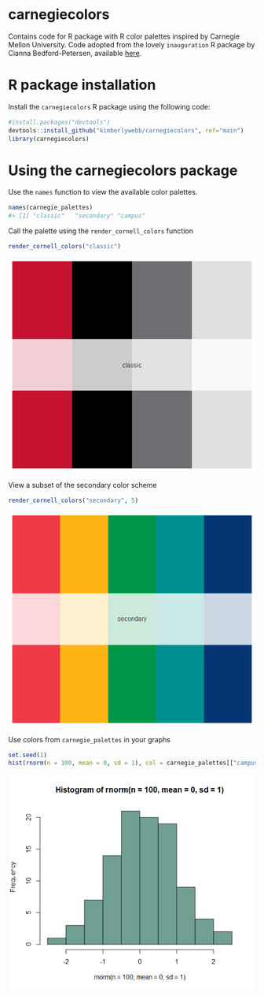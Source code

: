 # carnegiecolors
Contains code for R package with R color palettes inspired by Carnegie Mellon University.
Code adopted from the lovely `inauguration` R package by Cianna Bedford-Petersen, available [here](https://github.com/ciannabp/inauguration). 

# R package installation
Install the  `carnegiecolors` R package using the following code:
``` r
#install.packages("devtools")
devtools::install_github("kimberlywebb/carnegiecolors", ref="main")
library(carnegiecolors)
```

# Using the carnegiecolors package
Use the `names` function to view the available color palettes.
```r
names(carnegie_palettes)
#> [1] "classic"   "secondary" "campus"
```

Call the palette using the `render_cornell_colors` function
```r
render_cornell_colors("classic")
```
![](classic.png)

View a subset of the secondary color scheme
```r
render_cornell_colors("secondary", 5)
```
![](secondary.png)

Use colors from `carnegie_palettes` in your graphs
```r
set.seed(1)
hist(rnorm(n = 100, mean = 0, sd = 1), col = carnegie_palettes[["campus"]][4])
```
![](carnegie_histogram.png)
